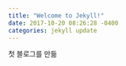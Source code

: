 ```yaml
---
title: "Welcome to Jekyll!"
date: 2017-10-20 08:26:28 -0400
categories: jekyll update
---
```




첫 블로그를 만듦

